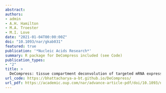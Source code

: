```yaml
---
abstract:
authors:
- admin
- A.H. Hamilton
- M.A. Troester
- M.I. Love
date: "2021-01-04T00:00:00Z"
doi: "10.1093/nar/gkab031"
featured: true
publication: '*Nucleic Acids Research*'
summary: R package for DeCompress included (see Code)
publication_types:
- "2"
title: >
  DeCompress: tissue compartment deconvolution of targeted mRNA expression panels using compressed sensing
url_code: https://bhattacharya-a-bt.github.io/DeCompress/
url_pdf: https://academic.oup.com/nar/advance-article-pdf/doi/10.1093/nar/gkab031/36166410/gkab031.pdf
---
```

